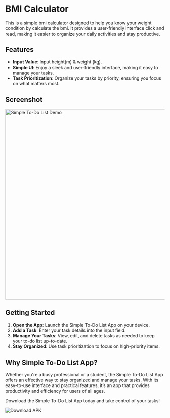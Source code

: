 # BMI Calculator

This is a simple bmi calculator designed to help you know your weight condition by calculate the bmi. It provides a user-friendly interface click and read, making it easier to organize your daily activities and stay productive.

## Features

- **Input Value**: Input height(m) & weight (kg).
- **Simple UI**: Enjoy a sleek and user-friendly interface, making it easy to manage your tasks.
- **Task Prioritization**: Organize your tasks by priority, ensuring you focus on what matters most.

## Screenshot

<img src="https://drive.google.com/uc?export=view&id=1XDLos23FCoIjn8DKKzeMZgr_RFNIgXno" alt="Simple To-Do List Demo" width="600">

## Getting Started

1. **Open the App**: Launch the Simple To-Do List App on your device.
2. **Add a Task**: Enter your task details into the input field.
3. **Manage Your Tasks**: View, edit, and delete tasks as needed to keep your to-do list up-to-date.
4. **Stay Organized**: Use task prioritization to focus on high-priority items.

## Why Simple To-Do List App?

Whether you're a busy professional or a student, the Simple To-Do List App offers an effective way to stay organized and manage your tasks. With its easy-to-use interface and practical features, it’s an app that provides productivity and efficiency for users of all ages.

Download the Simple To-Do List App today and take control of your tasks!

<a href="https://drive.google.com/file/d/1-xJTD5ZkcUPukCYSs5QGHLP_Dmndp8Mu/view?usp=sharing" style="text-decoration: none;">
    <img src="https://img.shields.io/badge/Download%20APK-Click%20Here-brightgreen?style=for-the-badge" alt="Download APK">
</a>
